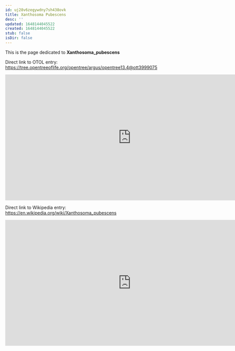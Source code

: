 ```yaml
---
id: uj28v6zegywdny7sh438ovk
title: Xanthosoma Pubescens
desc: ''
updated: 1648144045522
created: 1648144045522
stub: false
isDir: false
---
```

This is the page dedicated to **Xanthosoma_pubescens**


Direct link to OTOL entry: https://tree.opentreeoflife.org/opentree/argus/opentree13.4@ott3999075



<html>
    <body>
    <iframe src="https://tree.opentreeoflife.org/opentree/argus/opentree13.4@ott3999075"
    width="800" height="400" frameborder="0" allowfullscreen> </iframe>
    </body>
</html>
    


Direct link to Wikipedia entry: https://en.wikipedia.org/wiki/Xanthosoma_pubescens



<html>
    <body>
    <iframe src="https://en.wikipedia.org/wiki/Xanthosoma_pubescens"
    width="800" height="400" frameborder="0" allowfullscreen> </iframe>
    </body>
</html>
    

